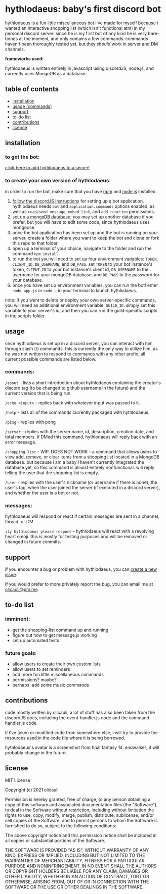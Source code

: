 # hythlodaeus: baby's first discord bot

hythlodaeus is a fun little miscellaneous bot i've made for myself because i wanted an
interactive shopping list (which isn't functional atm) in my personal discord server. since he is my first
bot of any kind he is very bare-bones at the moment, and only contains a few 
commands. commands haven't been thoroughly tested yet, but they *should* work
in server and DM channels.

**frameworks used:**

hythlodaeus is written entirely in javascript using discordJS, node.js, and currently uses MongoDB 
as a database.

## table of contents
- [installation](#installation)
- [usage (commands)](#usage)
- [support](#support)
- [to-do list](#to-do-)
- [contributions](#contributions)
- [license](#license)

## installation

### to get the bot:
[click here to add hythlodaeus to a server!](https://discord.com/api/oauth2/authorize?client_id=930384652714246175&permissions=517544070208&scope=bot%20applications.commands)

### to create your own version of hythlodaeus:

in order to run the bot, make sure that you have [npm](https://www.npmjs.com/) and [node.js](https://nodejs.org/en/) installed.

1. [follow the discordJS instructions](https://discordjs.guide/preparations/setting-up-a-bot-application.html#creating-your-bot)
   for setting up a bot application. hythlodaeus needs `bot` and `application.commands` options enabled, as well as `read/send message`,
   `embed link`, and `add reaction` permissions.
2. [set up a mongoDB database](https://docs.atlas.mongodb.com/getting-started/); you may set up another database if you prefer, but you will have to
   edit some code, since hythlodaeus uses mongoose.
3. once the bot application has been set up and the bot is running on your server, create a folder 
   where you want to keep the bot and clone or fork this repo to that folder.
4. open up a terminal of your choice, navigate to the folder and run the command `npm install`
5. to run the bot you will need to set up four environment variables: `TOKEN`, `CLIENT_ID`, `DB_USERNAME`, and `DB_PASS`.
   set `TOKEN` to your bot instance's token, `CLIENT_ID` to your bot instance's client id,
   `DB_USERNAME` to the username for your mongoDB database, and `DB_PASS` to the password for your database.
6. once you have set up environment variables, you can run the bot! enter `node app.js` or `node .` in your terminal 
   to launch hythlodaeus.

note: if you want to delete or deploy your own server-specific commands, you will need an additional environment variable:
`GUILD_ID`. simply set this variable to your server's id, and then you can run the guild-specific scripts in the scripts folder.

## usage

once hythlodaeus is set up in a discord server, you can interact with 
him through slash (/) commands. this is currently the only way to utilize him,
as he was not written to respond to commands with any other prefix.
all current possible commands are listed below.

### commands: 
`/about` - lists a short introduction about hythlodaeus containing the creator's
         discord tag (to be changed to github username in the future) and the 
         current version that is being run.

`/echo <input>` - replies back with whatever input was passed to it.

`/help` - lists all of the commands currently packaged with hythlodaeus.

`/ping` - replies with pong

`/server` - replies with the server name, id, description, creation date, and total members.
          if DMed this command, hythlodaeus will reply back with an error message.
          
`/shopping-list` - WIP, DOES NOT WORK - a command that allows users to view add, remove, or clear items from
                       a shopping list located in a MongoDB database. but because i am a baby
                       i haven't currently integrated the database yet, so this command
                       is almost entirely nonfunctional. will reply telling the user that the 
                       shopping list is empty.

`/user` - replies with the user's nickname (or username if there is none), the user's tag,
        when the user joined the server (if executed in a discord server), and whether
        the user is a bot or not.

### messages:

hythlodaeus will respond or react if certain messages are sent in a channel, thread, or DM. 

`ily hythlodaeus please respond` - hythlodaeus will react with a revolving heart emoji. this is mostly for 
testing purposes and will be removed or changed in future commits.

## support

if you encounter a bug or problem with hythlodaeus, you can [create a new issue](https://github.com/olicauli/oli-bot/issues).

if you would prefer to more privately report the bug, you can email me at <olicauli@pm.me>.

## to-do list

### imminent:
- get the shopping-list command up and running
- figure out how to get message.js working
- set up automated tests

### future goals:

- allow users to create their own custom lists
- allow users to set reminders
- add more fun little miscellaneous commands
- permissions? maybe?
- perhaps. add some music commands

## contributions

code mostly written by olicauli; a lot of stuff has also been taken from the discordJS docs,
including the event-handler.js code and the command-handler.js code.

if i've taken or modified code from somewhere else, i will try to provide the resources used
in the code file where it is being borrowed.

hythlodaeus's avatar is a screenshot from final fantasy 14: endwalker; it will probably change 
in the future.

## license

MIT License

Copyright (c) 2021 olicauli

Permission is hereby granted, free of charge, to any person obtaining a copy
of this software and associated documentation files (the "Software"), to deal
in the Software without restriction, including without limitation the rights
to use, copy, modify, merge, publish, distribute, sublicense, and/or sell
copies of the Software, and to permit persons to whom the Software is
furnished to do so, subject to the following conditions:

The above copyright notice and this permission notice shall be included in all
copies or substantial portions of the Software.

THE SOFTWARE IS PROVIDED "AS IS", WITHOUT WARRANTY OF ANY KIND, EXPRESS OR
IMPLIED, INCLUDING BUT NOT LIMITED TO THE WARRANTIES OF MERCHANTABILITY,
FITNESS FOR A PARTICULAR PURPOSE AND NONINFRINGEMENT. IN NO EVENT SHALL THE
AUTHORS OR COPYRIGHT HOLDERS BE LIABLE FOR ANY CLAIM, DAMAGES OR OTHER
LIABILITY, WHETHER IN AN ACTION OF CONTRACT, TORT OR OTHERWISE, ARISING FROM,
OUT OF OR IN CONNECTION WITH THE SOFTWARE OR THE USE OR OTHER DEALINGS IN THE
SOFTWARE.
